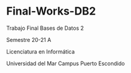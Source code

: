 # Final-Works-DB2

Trabajo Final Bases de Datos 2 

Semestre 20-21 A

Licenciatura en Informática

Universidad del Mar Campus Puerto Escondido
